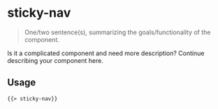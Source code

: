 # sticky-nav

> One/two sentence(s), summarizing the goals/functionality of the component.

Is it a complicated component and need more description? Continue describing your component here.

## Usage

```html
{{> sticky-nav}}
```
